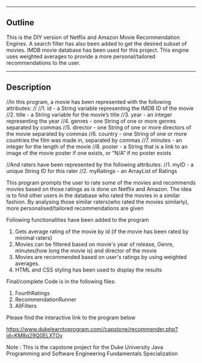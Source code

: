 

-------------------------------------------------------------------------------------------------

Outline 
--------
This is the DIY version of Netflix and Amazon Movie Recommendation Engines. A search filter has also been added to get the desired subset of movies. IMDB movie database has been used for this project. This engine uses weighted averages to provide a more personal/tailored recommendations to the user.


--------------------------------------------------------------------------------------------------

Description
-------------------

//In this program, a movie has been represented with the following attributes:
//
//1. id - a String variable representing the IMDB ID of the movie
//2. title - a String variable for the movie’s title
//3. year - an integer representing the year
//4. genres - one String of one or more genres separated by commas
//5. director - one String of one or more directors of the movie separated by commas
//6. country - one String of one or more countries the film was made in, separated by commas
//7. minutes - an integer for the length of the movie
//8. poster - a String that is a link to an image of the movie poster if one exists, or “N/A” if no poster exists

//And raters have been represented by the following attributes:
//1. myID - a unique String ID for this rater
//2. myRatings - an ArrayList of Ratings

This program prompts the user to rate some of the movies and recommends movies based on those ratings as is done on Netflix and Amazon. The idea is to find other users in the database who rated the movies in a similar fashion. By analysing those similar raters(who rated the movies similarly), more personalised/tailored recommendations are given

Following functionalities have been added to the program
1. Gets average rating of the movie by id (if the movie has been rated by minimal raters)
2. Movies can be filtered based on movie's year of release, Genre, minutes(how long the movie is) and director of the movie
3. Movies are recommended based on user's ratings by using weighted averages.
4. HTML and CSS styling has been used to display the results


Final/complete Code is in the following files:
1. FourthRatings
2. RecommendationRunner
3. AllFilters

Please find the interactive link to the program below

https://www.dukelearntoprogram.com//capstone/recommender.php?id=KM8q29Q0ELXTOv


Note : This is the capstone project for the Duke University Java Programming and Software Engineering Fundamentals Specialization


